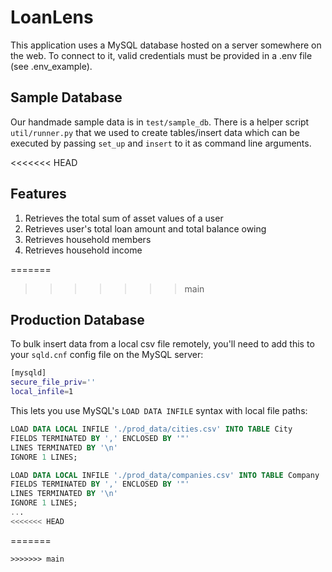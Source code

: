 # LoanLens

This application uses a MySQL database hosted on a server somewhere on the web. 
To connect to it, valid credentials must be provided in a .env file (see .env_example).

## Sample Database
Our handmade sample data is in `test/sample_db`. There is a helper script `util/runner.py` that we used to create tables/insert data which can be executed by passing `set_up` and `insert` to it as command line arguments.

<<<<<<< HEAD
## Features
1. Retrieves the total sum of asset values of a user
2. Retrieves user's total loan amount and total balance owing
3. Retrieves household members
4. Retrieves household income

=======
>>>>>>> main
## Production Database
To bulk insert data from a local csv file remotely, you'll need to add this to your `sqld.cnf` config file on the MySQL server:
```bash
[mysqld]
secure_file_priv=''
local_infile=1
```

This lets you use MySQL's `LOAD DATA INFILE` syntax with local file paths:
```sql
LOAD DATA LOCAL INFILE './prod_data/cities.csv' INTO TABLE City
FIELDS TERMINATED BY ',' ENCLOSED BY '"'
LINES TERMINATED BY '\n'
IGNORE 1 LINES;

LOAD DATA LOCAL INFILE './prod_data/companies.csv' INTO TABLE Company
FIELDS TERMINATED BY ',' ENCLOSED BY '"'
LINES TERMINATED BY '\n'
IGNORE 1 LINES;
...
<<<<<<< HEAD
```
=======
```
>>>>>>> main
